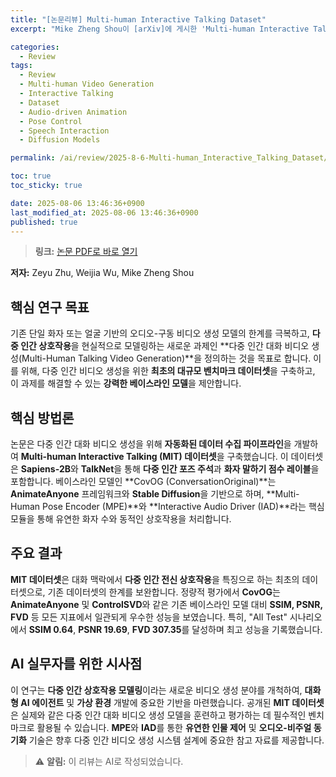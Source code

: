 ```yaml
---
title: "[논문리뷰] Multi-human Interactive Talking Dataset"
excerpt: "Mike Zheng Shou이 [arXiv]에 게시한 'Multi-human Interactive Talking Dataset' 논문에 대한 자세한 리뷰입니다."

categories:
  - Review
tags:
  - Review
  - Multi-human Video Generation
  - Interactive Talking
  - Dataset
  - Audio-driven Animation
  - Pose Control
  - Speech Interaction
  - Diffusion Models

permalink: /ai/review/2025-8-6-Multi-human_Interactive_Talking_Dataset/

toc: true
toc_sticky: true

date: 2025-08-06 13:46:36+0900
last_modified_at: 2025-08-06 13:46:36+0900
published: true
---
```

> **링크:** [논문 PDF로 바로 열기](https://arxiv.org/abs/2508.03050)

**저자:** Zeyu Zhu, Weijia Wu, Mike Zheng Shou



## 핵심 연구 목표
기존 단일 화자 또는 얼굴 기반의 오디오-구동 비디오 생성 모델의 한계를 극복하고, **다중 인간 상호작용**을 현실적으로 모델링하는 새로운 과제인 **다중 인간 대화 비디오 생성(Multi-Human Talking Video Generation)**을 정의하는 것을 목표로 합니다. 이를 위해, 다중 인간 비디오 생성을 위한 **최초의 대규모 벤치마크 데이터셋**을 구축하고, 이 과제를 해결할 수 있는 **강력한 베이스라인 모델**을 제안합니다.

## 핵심 방법론
논문은 다중 인간 대화 비디오 생성을 위해 **자동화된 데이터 수집 파이프라인**을 개발하여 **Multi-human Interactive Talking (MIT) 데이터셋**을 구축했습니다. 이 데이터셋은 **Sapiens-2B**와 **TalkNet**을 통해 **다중 인간 포즈 주석**과 **화자 말하기 점수 레이블**을 포함합니다. 베이스라인 모델인 **CovOG (ConversationOriginal)**는 **AnimateAnyone** 프레임워크와 **Stable Diffusion**을 기반으로 하며, **Multi-Human Pose Encoder (MPE)**와 **Interactive Audio Driver (IAD)**라는 핵심 모듈을 통해 유연한 화자 수와 동적인 상호작용을 처리합니다.

## 주요 결과
**MIT 데이터셋**은 대화 맥락에서 **다중 인간 전신 상호작용**을 특징으로 하는 최초의 데이터셋으로, 기존 데이터셋의 한계를 보완합니다. 정량적 평가에서 **CovOG**는 **AnimateAnyone** 및 **ControlSVD**와 같은 기존 베이스라인 모델 대비 **SSIM, PSNR, FVD** 등 모든 지표에서 일관되게 우수한 성능을 보였습니다. 특히, "All Test" 시나리오에서 **SSIM 0.64**, **PSNR 19.69**, **FVD 307.35**를 달성하며 최고 성능을 기록했습니다.

## AI 실무자를 위한 시사점
이 연구는 **다중 인간 상호작용 모델링**이라는 새로운 비디오 생성 분야를 개척하여, **대화형 AI 에이전트** 및 **가상 환경** 개발에 중요한 기반을 마련했습니다. 공개된 **MIT 데이터셋**은 실제와 같은 다중 인간 대화 비디오 생성 모델을 훈련하고 평가하는 데 필수적인 벤치마크로 활용될 수 있습니다. **MPE**와 **IAD**를 통한 **유연한 인물 제어** 및 **오디오-비주얼 동기화** 기술은 향후 다중 인간 비디오 생성 시스템 설계에 중요한 참고 자료를 제공합니다.

> ⚠️ **알림:** 이 리뷰는 AI로 작성되었습니다.